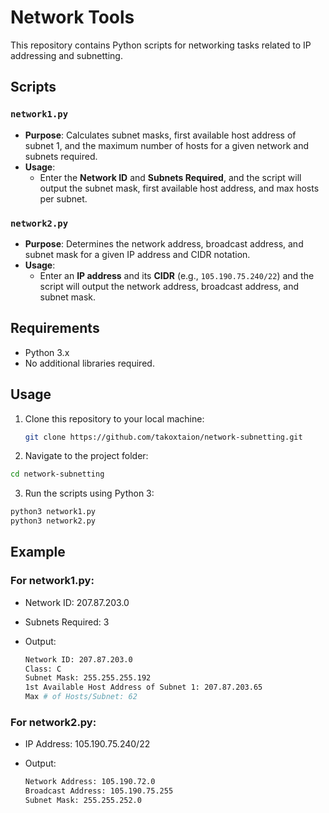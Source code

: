 # Network Tools

This repository contains Python scripts for networking tasks related to IP addressing and subnetting.

## Scripts

### `network1.py`
- **Purpose**: Calculates subnet masks, first available host address of subnet 1, and the maximum number of hosts for a given network and subnets required.
- **Usage**: 
  - Enter the **Network ID** and **Subnets Required**, and the script will output the subnet mask, first available host address, and max hosts per subnet.

### `network2.py`
- **Purpose**: Determines the network address, broadcast address, and subnet mask for a given IP address and CIDR notation.
- **Usage**: 
  - Enter an **IP address** and its **CIDR** (e.g., `105.190.75.240/22`) and the script will output the network address, broadcast address, and subnet mask.

## Requirements

- Python 3.x
- No additional libraries required.

## Usage

1. Clone this repository to your local machine:
   ```bash
   git clone https://github.com/takoxtaion/network-subnetting.git
   ```
   
2. Navigate to the project folder:

  ```bash
  cd network-subnetting
  ```

3. Run the scripts using Python 3:
  ```bash
  python3 network1.py
  python3 network2.py
  ```

## Example

### For network1.py:

- Network ID: 207.87.203.0
- Subnets Required: 3
- Output:

  ```bash
  Network ID: 207.87.203.0
  Class: C
  Subnet Mask: 255.255.255.192
  1st Available Host Address of Subnet 1: 207.87.203.65
  Max # of Hosts/Subnet: 62
  ```

### For network2.py:

- IP Address: 105.190.75.240/22
- Output:

  ```bash
  Network Address: 105.190.72.0
  Broadcast Address: 105.190.75.255
  Subnet Mask: 255.255.252.0
  ```


